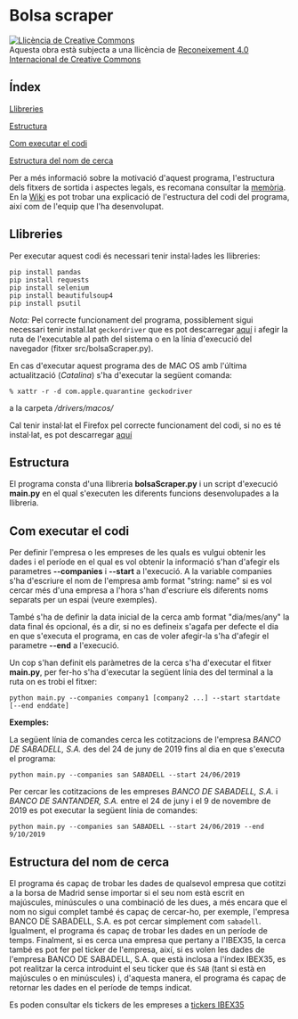 # Bolsa scraper

<a rel="license" href="http://creativecommons.org/licenses/by/4.0/"><img alt="Llicència de Creative Commons" style="border-width:0" src="https://i.creativecommons.org/l/by/4.0/88x31.png" /></a><br />Aquesta obra està subjecta a una llicència de <a rel="license" href="http://creativecommons.org/licenses/by/4.0/">Reconeixement 4.0 Internacional de Creative Commons</a>

## Índex

[Llibreries](https://github.com/alaverma/web-scraping-uoc/blob/master/Readme.md#llibreries)

[Estructura](https://github.com/alaverma/web-scraping-uoc/blob/master/Readme.md#Estructura)

[Com executar el codi](https://github.com/alaverma/web-scraping-uoc/blob/master/Readme.md#com-executar-el-codi)

[Estructura del nom de cerca](https://github.com/alaverma/web-scraping-uoc/blob/master/Readme.md#estructura-del-nom-de-cerca)

Per a més informació sobre la motivació d'aquest programa, l'estructura dels fitxers de sortida i aspectes legals, es recomana consultar la [memòria](https://github.com/alaverma/web-scraping-uoc/blob/master/docs/Memoria_PRA1.pdf). En la [Wiki](https://github.com/alaverma/web-scraping-uoc/wiki/Pr%C3%A0ctica-1:-Web-Scraping) es pot trobar una explicació de l'estructura del codi del programa, així com de l'equip que l'ha desenvolupat.

## Llibreries

Per executar aquest codi és necessari tenir instal·lades les llibreries:

```
pip install pandas
pip install requests
pip install selenium
pip install beautifulsoup4
pip install psutil
```
*Nota:* Pel correcte funcionament del programa, possiblement sigui necessari tenir instal.lat `geckordriver` que es pot descarregar [aquí](https://github.com/mozilla/geckodriver/releases) i afegir la ruta de l'executable al path del sistema o en la línia d'execució del navegador (fitxer src/bolsaScraper.py).

En cas d'executar aquest programa des de MAC OS amb l'última actualització (*Catalina*) s'ha d'executar la següent comanda:
```
% xattr -r -d com.apple.quarantine geckodriver
```
a la carpeta */drivers/macos/*

Cal tenir instal·lat el Firefox pel correcte funcionament del codi, si no es té instal·lat, es pot descarregar [aquí](https://www.mozilla.org/es-ES/firefox/new/)

## Estructura

El programa consta d'una llibreria **bolsaScraper.py** i un script d'execució **main.py** en el qual s'executen les diferents funcions desenvolupades a la llibreria.

## Com executar el codi

Per definir l'empresa o les empreses de les quals es vulgui obtenir les dades i el període en el qual es vol obtenir la informació s'han d'afegir els parametres **--companies** i **--start** a l'execució. A la variable companies s'ha d'escriure el nom de l'empresa amb format "string: name" si es vol cercar més d'una empresa a l'hora s'han d'escriure els diferents noms separats per un espai (veure exemples).

També s'ha de definir la data inicial de la cerca amb format "dia/mes/any" la data final és opcional, és a dir, si no es defineix s'agafa per defecte el dia en que s'executa el programa, en cas de voler afegir-la s'ha d'afegir el parametre **--end** a l'execució.

Un cop s'han definit els paràmetres de la cerca s'ha d'executar el fitxer **main.py**, per fer-ho s'ha d'executar la següent línia des del terminal a la ruta on es trobi el fitxer:

```
python main.py --companies company1 [company2 ...] --start startdate [--end enddate]
```

**Exemples:**

La següent línia de comandes cerca les cotitzacions de l'empresa *BANCO DE SABADELL, S.A.* des del 24 de juny de 2019 fins al dia en que s'executa el programa:
```
python main.py --companies san SABADELL --start 24/06/2019     
```

Per cercar les cotitzacions de les empreses *BANCO DE SABADELL, S.A.* i *BANCO DE SANTANDER, S.A.* entre el 24 de juny i el 9 de novembre de 2019 es pot executar la següent línia de comandes:
```
python main.py --companies san SABADELL --start 24/06/2019 --end 9/10/2019
```

## Estructura del nom de cerca
El programa és capaç de trobar les dades de qualsevol empresa que cotitzi a la borsa de Madrid sense importar si el seu nom està escrit en majúscules, minúscules o una combinació de les dues, a més encara que el nom no sigui complet també és capaç de cercar-ho, per exemple, l'empresa BANCO DE SABADELL, S.A. es pot cercar simplement com ```sabadell```. Igualment, el programa és capaç de trobar les dades en un període de temps. Finalment, si es cerca una empresa que pertany a l'IBEX35, la cerca també es pot fer pel ticker de l'empresa, així, si es volen les dades de l'empresa BANCO DE SABADELL, S.A. que està inclosa a l'índex IBEX35, es pot realitzar la cerca introduint el seu ticker que és ```SAB``` (tant si està en majúscules o en minúscules) i, d'aquesta manera, el programa és capaç de retornar les dades en el període de temps indicat.

Es poden consultar els tickers de les empreses a [tickers IBEX35](https://es.wikipedia.org/wiki/IBEX_35)


